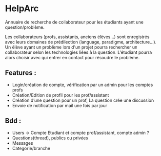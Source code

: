 # HelpArc

Annuaire de recherche de collaborateur pour les étudiants ayant une question/problème.

Les collaborateurs (profs, assistants, anciens élèves...) sont enregistrés avec leurs domaines de prédilection (language, paradigme, architecture...). Un élève ayant un problème lors d'un projet pourra rechercher un collaborateur selon les technologies liées à la question. L'étudiant pourra alors choisir avec qui entrer en contact pour résoudre le problème.

## Features :
*	Login/création de compte, vérification par un admin pour les comptes profs
*	Création/Edition de profil pour les prof/assistant
*	Création d’une question pour un prof, La question crée une discussion
*	Envoie de notification par mail une fois par jour

## Bdd :
*	Users -> Compte Etudiant et compte prof/assistant, compte admin ?
*	Questions(thread), publics ou privées
*	Messages
*	Categorie/branche
